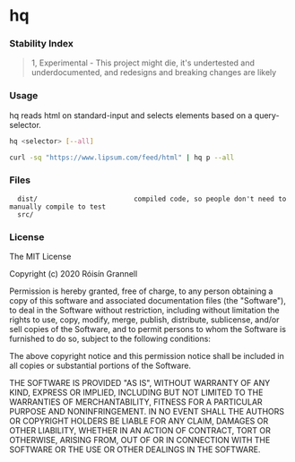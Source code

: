 
# hq

### Stability Index

> 1, Experimental - This project might die, it's undertested and underdocumented, and redesigns and breaking changes are likely

### Usage

hq reads html on standard-input and selects elements based on a query-selector.

```sh
hq <selector> [--all]
```

```sh
curl -sq "https://www.lipsum.com/feed/html" | hq p --all
```

### Files

```
  dist/                        compiled code, so people don't need to manually compile to test
  src/
```

### License

The MIT License

Copyright (c) 2020 Róisín Grannell

Permission is hereby granted, free of charge, to any person obtaining a copy of this software and associated documentation files (the "Software"), to deal in the Software without restriction, including without limitation the rights to use, copy, modify, merge, publish, distribute, sublicense, and/or sell copies of the Software, and to permit persons to whom the Software is furnished to do so, subject to the following conditions:

The above copyright notice and this permission notice shall be included in all copies or substantial portions of the Software.

THE SOFTWARE IS PROVIDED "AS IS", WITHOUT WARRANTY OF ANY KIND, EXPRESS OR IMPLIED, INCLUDING BUT NOT LIMITED TO THE WARRANTIES OF MERCHANTABILITY, FITNESS FOR A PARTICULAR PURPOSE AND NONINFRINGEMENT. IN NO EVENT SHALL THE AUTHORS OR COPYRIGHT HOLDERS BE LIABLE FOR ANY CLAIM, DAMAGES OR OTHER LIABILITY, WHETHER IN AN ACTION OF CONTRACT, TORT OR OTHERWISE, ARISING FROM, OUT OF OR IN CONNECTION WITH THE SOFTWARE OR THE USE OR OTHER DEALINGS IN THE SOFTWARE.
